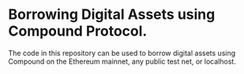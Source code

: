 # Borrowing Digital Assets using Compound Protocol.

The code in this repository can be used to borrow digital assets using Compound on the Ethereum mainnet, any public test net, or localhost.

